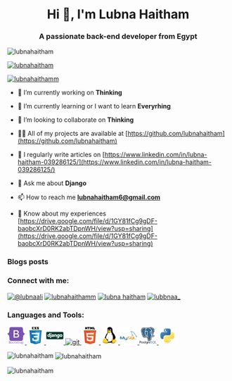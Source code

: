 <h1 align="center">Hi 👋, I'm Lubna Haitham</h1>
<h3 align="center">A passionate back-end developer from Egypt</h3>

<p align="left"> <img src="https://komarev.com/ghpvc/?username=lubnahaitham&label=Profile%20views&color=0e75b6&style=flat" alt="lubnahaitham" /> </p>

<p align="left"> <a href="https://github.com/ryo-ma/github-profile-trophy"><img src="https://github-profile-trophy.vercel.app/?username=lubnahaitham" alt="lubnahaitham" /></a> </p>

<p align="left"> <a href="https://twitter.com/lubnahaithamm" target="blank"><img src="https://img.shields.io/twitter/follow/lubnahaithamm?logo=twitter&style=for-the-badge" alt="lubnahaithamm" /></a> </p>

- 🔭 I’m currently working on **Thinking**

- 🌱 I’m currently learning or I want to learn **Everyrhing**

- 👯 I’m looking to collaborate on **Thinking**

- 👨‍💻 All of my projects are available at [https://github.com/lubnahaitham](https://github.com/lubnahaitham)

- 📝 I regularly write articles on [https://www.linkedin.com/in/lubna-haitham-039286125/](https://www.linkedin.com/in/lubna-haitham-039286125/)

- 💬 Ask me about **Django**

- 📫 How to reach me **lubnahaitham6@gmail.com**

- 📄 Know about my experiences [https://drive.google.com/file/d/1GY81fCg9gDF-baobcXrD0RK2abTDpnWH/view?usp=sharing](https://drive.google.com/file/d/1GY81fCg9gDF-baobcXrD0RK2abTDpnWH/view?usp=sharing)

### Blogs posts
<!-- BLOG-POST-LIST:START -->
<!-- BLOG-POST-LIST:END -->

<h3 align="left">Connect with me:</h3>
<p align="left">
<a href="https://dev.to/@lubnaali" target="blank"><img align="center" src="https://raw.githubusercontent.com/rahuldkjain/github-profile-readme-generator/master/src/images/icons/Social/devto.svg" alt="@lubnaali" height="30" width="40" /></a>
<a href="https://twitter.com/lubnahaithamm" target="blank"><img align="center" src="https://raw.githubusercontent.com/rahuldkjain/github-profile-readme-generator/master/src/images/icons/Social/twitter.svg" alt="lubnahaithamm" height="30" width="40" /></a>
<a href="https://linkedin.com/in/lubna haitham" target="blank"><img align="center" src="https://raw.githubusercontent.com/rahuldkjain/github-profile-readme-generator/master/src/images/icons/Social/linked-in-alt.svg" alt="lubna haitham" height="30" width="40" /></a>
<a href="https://instagram.com/lubbnaa_" target="blank"><img align="center" src="https://raw.githubusercontent.com/rahuldkjain/github-profile-readme-generator/master/src/images/icons/Social/instagram.svg" alt="lubbnaa_" height="30" width="40" /></a>
</p>

<h3 align="left">Languages and Tools:</h3>
<p align="left"> <a href="https://getbootstrap.com" target="_blank" rel="noreferrer"> <img src="https://raw.githubusercontent.com/devicons/devicon/master/icons/bootstrap/bootstrap-plain-wordmark.svg" alt="bootstrap" width="40" height="40"/> </a> <a href="https://www.w3schools.com/css/" target="_blank" rel="noreferrer"> <img src="https://raw.githubusercontent.com/devicons/devicon/master/icons/css3/css3-original-wordmark.svg" alt="css3" width="40" height="40"/> </a> <a href="https://www.djangoproject.com/" target="_blank" rel="noreferrer"> <img src="https://raw.githubusercontent.com/devicons/devicon/master/icons/django/django-original.svg" alt="django" width="40" height="40"/> </a> <a href="https://git-scm.com/" target="_blank" rel="noreferrer"> <img src="https://www.vectorlogo.zone/logos/git-scm/git-scm-icon.svg" alt="git" width="40" height="40"/> </a> <a href="https://www.w3.org/html/" target="_blank" rel="noreferrer"> <img src="https://raw.githubusercontent.com/devicons/devicon/master/icons/html5/html5-original-wordmark.svg" alt="html5" width="40" height="40"/> </a> <a href="https://www.linux.org/" target="_blank" rel="noreferrer"> <img src="https://raw.githubusercontent.com/devicons/devicon/master/icons/linux/linux-original.svg" alt="linux" width="40" height="40"/> </a> <a href="https://www.mysql.com/" target="_blank" rel="noreferrer"> <img src="https://raw.githubusercontent.com/devicons/devicon/master/icons/mysql/mysql-original-wordmark.svg" alt="mysql" width="40" height="40"/> </a> <a href="https://www.postgresql.org" target="_blank" rel="noreferrer"> <img src="https://raw.githubusercontent.com/devicons/devicon/master/icons/postgresql/postgresql-original-wordmark.svg" alt="postgresql" width="40" height="40"/> </a> <a href="https://www.python.org" target="_blank" rel="noreferrer"> <img src="https://raw.githubusercontent.com/devicons/devicon/master/icons/python/python-original.svg" alt="python" width="40" height="40"/> </a> </p>

<p><img align="left" src="https://github-readme-stats.vercel.app/api/top-langs?username=lubnahaitham&show_icons=true&locale=en&layout=compact" alt="lubnahaitham" /></p>

<p>&nbsp;<img align="center" src="https://github-readme-stats.vercel.app/api?username=lubnahaitham&show_icons=true&locale=en" alt="lubnahaitham" /></p>

<p><img align="center" src="https://github-readme-streak-stats.herokuapp.com/?user=lubnahaitham&" alt="lubnahaitham" /></p>
